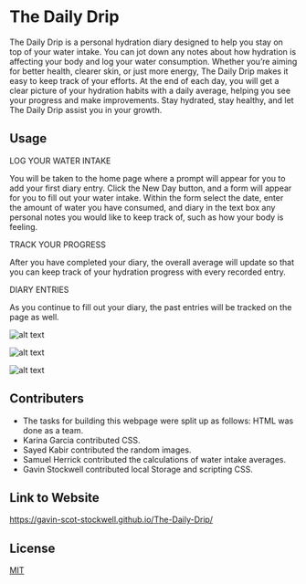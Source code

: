 # The Daily Drip

The Daily Drip is a personal hydration diary designed to help you stay on top of your water intake. You can jot down any notes about how hydration is affecting your body and log your water consumption. Whether you’re aiming for better health, clearer skin, or just more energy, The Daily Drip makes it easy to keep track of your efforts. At the end of each day, you will get a clear picture of your hydration habits with a daily average, helping you see your progress and make improvements. Stay hydrated, stay healthy, and let The Daily Drip assist you in your growth. 

## Usage

LOG YOUR WATER INTAKE

You will be taken to the home page where a prompt will appear for you to add your first diary entry. 
Click the New Day button, and a form will appear for you to fill out your water intake. Within the form select the date, enter the amount of water you have consumed, and diary in the text box any personal notes you would like to keep track of, such as how your body is feeling. 

TRACK YOUR PROGRESS

After you have completed your diary, the overall average will update so that you can keep track of your hydration progress with every recorded entry.

DIARY ENTRIES

As you continue to fill out your diary, the past entries will be tracked on the page as well. 


![alt text](<./asset/css/images/Daily Drip Img 3.png>)

![alt text](<./asset/css/images/Daily Drip Img2.png>)

![alt text](<./asset/css/images/Daily Drip Img1.png>)


## Contributers

- The tasks for building this webpage were split up as follows: 
    HTML was done as a team.
- Karina Garcia contributed CSS.
- Sayed Kabir contributed the random images.
- Samuel Herrick contributed the calculations of water intake averages.
- Gavin Stockwell contributed local Storage and scripting CSS.

## Link to Website

https://gavin-scot-stockwell.github.io/The-Daily-Drip/

## License

[MIT](https://choosealicense.com/licenses/mit/)



